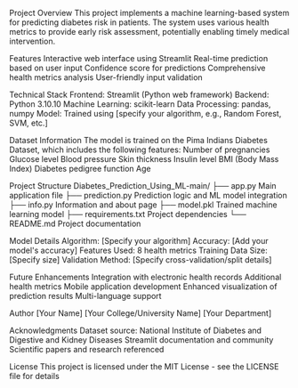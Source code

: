 
Project Overview
This project implements a machine learning-based system for predicting diabetes risk in patients. The system uses various health metrics to provide early risk assessment, potentially enabling timely medical intervention.

Features
Interactive web interface using Streamlit
Real-time prediction based on user input
Confidence score for predictions
Comprehensive health metrics analysis
User-friendly input validation

Technical Stack
Frontend: Streamlit (Python web framework)
Backend: Python 3.10.10
Machine Learning: scikit-learn
Data Processing: pandas, numpy
Model: Trained using \[specify your algorithm, e.g., Random Forest, SVM, etc.]

Dataset Information
The model is trained on the Pima Indians Diabetes Dataset, which includes the following features:
Number of pregnancies
Glucose level
Blood pressure
Skin thickness
Insulin level
BMI (Body Mass Index)
Diabetes pedigree function
Age

Project Structure
Diabetes\_Prediction\_Using\_ML-main/
├── app.py              Main application file
├── prediction.py       Prediction logic and ML model integration
├── info.py             Information and about page
├── model.pkl           Trained machine learning model
├── requirements.txt    Project dependencies
└── README.md           Project documentation

Model Details
Algorithm: \[Specify your algorithm]
Accuracy: \[Add your model's accuracy]
Features Used: 8 health metrics
Training Data Size: \[Specify size]
Validation Method: \[Specify cross-validation/split details]

Future Enhancements
Integration with electronic health records
Additional health metrics
Mobile application development
Enhanced visualization of prediction results
Multi-language support

Author
\[Your Name] \[Your College/University Name] \[Your Department]

Acknowledgments
Dataset source: National Institute of Diabetes and Digestive and Kidney Diseases
Streamlit documentation and community
Scientific papers and research referenced

License
This project is licensed under the MIT License - see the LICENSE file for details

